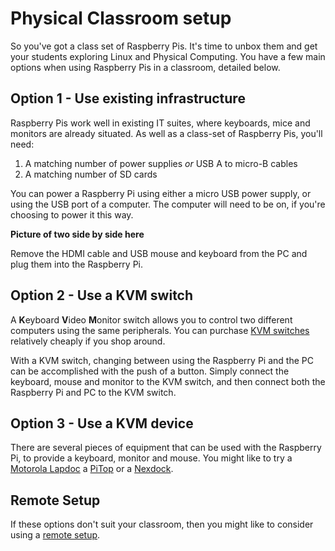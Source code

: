 # Physical Classroom setup

So you've got a class set of Raspberry Pis. It's time to unbox them and get your students exploring Linux and Physical Computing. You have a few main options when using Raspberry Pis in a classroom, detailed below.

## Option 1 - Use existing infrastructure

Raspberry Pis work well in existing IT suites, where keyboards, mice and monitors are already situated. As well as a class-set of Raspberry Pis, you'll need:
1. A matching number of power supplies *or* USB A to micro-B cables
2. A matching number of SD cards

You can power a Raspberry Pi using either a micro USB power supply, or using the USB port of a computer. The computer will need to be on, if you're choosing to power it this way.

**Picture of two side by side here**

Remove the HDMI cable and USB mouse and keyboard from the PC and plug them into the Raspberry Pi.

## Option 2 - Use a KVM switch

A **K**eyboard **V**ideo **M**onitor switch allows you to control two different computers using the same peripherals.
You can purchase [KVM switches](http://www.ebuyer.com/store/Networking/cat/KVM-Switches) relatively cheaply if you shop around.

With a KVM switch, changing between using the Raspberry Pi and the PC can be accomplished with the push of a button. Simply connect the keyboard, mouse and monitor to the KVM switch, and then connect both the Raspberry Pi and PC to the KVM switch.

## Option 3 - Use a KVM device

There are several pieces of equipment that can be used with the Raspberry Pi, to provide a keyboard, monitor and mouse. You might like to try a [Motorola Lapdoc](http://www.amazon.com/AT-Laptop-Dock-Motorola-ATRIX/dp/B004M17D62) a [PiTop](https://www.pi-top.com/) or a [Nexdock](http://nexdock.com/).

## Remote Setup
If these options don't suit your classroom, then you might like to consider using a [remote setup](remote.md).
